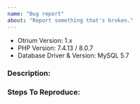 ```yaml
---
name: "Bug report"
about: "Report something that's broken."
---
```


<!-- DO NOT THROW THIS AWAY -->
<!-- Fill out the FULL versions with patch versions -->

-   Otrium Version: 1.x
-   PHP Version: 7.4.13 / 8.0.7
-   Database Driver & Version: MySQL 5.7

### Description:

### Steps To Reproduce:

